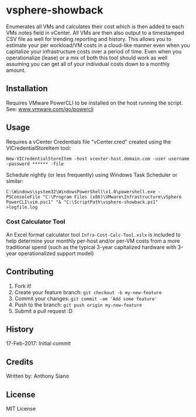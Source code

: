 # vsphere-showback

Enumerates all VMs and calculates their cost which is then added to each VMs notes field in vCenter.
All VMs are then also output to a timestamped CSV file as well for trending reporting and history.
This allows you to estimate your per workload/VM costs in a cloud-like manner even when you capitalize
your infrastructure costs over a period of time. Even when you operationalize (lease) or a mix of both
this tool should work as well assuming you can get all of your individual costs down to a monthly amount.

## Installation

Requires VMware PowerCLI to be installed on the host running the script. See: www.vmware.com/go/powercli

## Usage

Requires a vCenter Credentials file "vCenter.cred" created using the VICredentialStoreItem tool:
```
New-VICredentialStoreItem -host vcenter-host.domain.com -user username -password ****** -file
```

Schedule nightly (or less frequently) using Windows Task Scheduler or similar:
```
C:\Windows\system32\WindowsPowerShell\v1.0\powershell.exe -PSConsoleFile "C:\Program Files (x86)\VMware\Infrastructure\vSphere PowerCLI\vim.psc1" "& "C:\ScriptPath\vsphere-showback.ps1" >logfile.log
```

### Cost Calculator Tool
An Excel format calculator tool `Infra-Cost-Calc-Tool.xslx` is included to help determine your monthly per-host and/or per-VM costs from a more traditional spend (such as the typical 3-year capitalized hardware with 3-year operationalized support model)

## Contributing

1. Fork it!
2. Create your feature branch: `git checkout -b my-new-feature`
3. Commit your changes: `git commit -am 'Add some feature'`
4. Push to the branch: `git push origin my-new-feature`
5. Submit a pull request :D

## History

17-Feb-2017: Initial commit

## Credits

Written by: Anthony Siano

## License

MIT License

